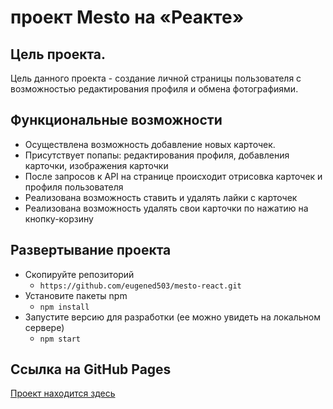 # проект Mesto на «Реакте»

## Цель проекта.
Цель данного проекта - создание личной страницы пользователя с возможностью редактирования профиля и обмена фотографиями. 

## Функциональные возможности
+ Осуществлена возможность добавление новых карточек.
+ Присутствует попапы: редактирования профиля, добавления карточки, изображения карточки
+ После запросов к API на странице происходит отрисовка карточек и профиля пользователя
+ Реализована возможность ставить и удалять лайки с карточек
+ Реализована возможность удалять свои карточки по нажатию на кнопку-корзину

## Развертывание проекта
- Скопируйте репозиторий
    - `https://github.com/eugened503/mesto-react.git`
- Установите пакеты npm
     - `npm install`
- Запустите версию для разработки (ее можно увидеть на локальном сервере)
    - `npm start`

## Ссылка на GitHub Pages
[Проект находится здесь](https://eugened503.github.io/mesto-react/)
